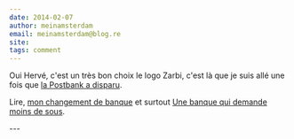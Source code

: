 ```yaml
---
date: 2014-02-07
author: meinamsterdam
email: meinamsterdam@blog.re
site: 
tags: comment
---
```


<p>Oui Hervé, c'est un très bon choix le logo Zarbi, c'est là que je suis allé une fois que <a href="/postbank-devient-ing-officielement" title="Postbank devient ING">la Postbank a disparu</a>.&nbsp;</p>
<p>
Lire, <a href="http://meinamsterdam.nl/changement-de-banque-rabobank">mon changement de banque</a> et surtout <a href="http://meinamsterdam.nl/une-banque-qui-demande-moins-de-sous">Une banque qui demande moins de sous</a>.</p>
---